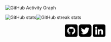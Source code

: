 
![GitHub Activity Graph](https://activity-graph.herokuapp.com/graph?username=alpondith)  

![GitHub stats](https://github-readme-stats.vercel.app/api?username=alpondith&show_icons=true&count_private=true)![GitHub streak stats](https://github-readme-streak-stats.herokuapp.com/?user=alpondith)  


<p align="center">
 <a href="https://github.com/alpondith"><img src="imgs/github.png" alt="GitHub" width='40px' targer="blank"></a>
 <a href="https://twitter.com/alpondith"><img src="imgs/twitter.png" alt="Twitter" width='40px' targer="blank"></a>
 <a href="https://www.linkedin.com/in/alpondith"><img src="imgs/linkedin.png" alt="LinkedIn" width='40px' targer="blank"></a>
</p>